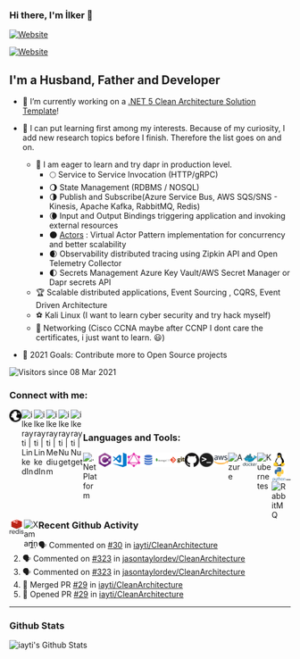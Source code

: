 ### Hi there, I'm İlker 👋

[![Website](https://img.shields.io/website?label=ilkerayti.com&style=for-the-badge&url=https%3A%2F%2Filkerayti.com)](https://ilkerayti.com)

[![Website](https://img.shields.io/website?label=blog.ilkerayti.com&style=for-the-badge&url=https%3A%2F%2Filkerayti.com)](https://blog.ilkerayti.com)

## I'm a Husband, Father and Developer

* 🔭 I’m currently working on a [.NET 5 Clean Architecture Solution Template][clean]!
* 🌱 I can put learning first among my interests. Because of my curiosity, I add new research topics before I finish. Therefore the list goes on and on.
  * 📡 I am eager to learn and try dapr in production level.
      * 🌕 Service to Service Invocation (HTTP/gRPC)
      * 🌖 State Management (RDBMS / NOSQL)
      * 🌗 Publish and Subscribe(Azure Service Bus, AWS SQS/SNS - Kinesis, Apache Kafka, RabbitMQ, Redis)
      * 🌘 Input and Output Bindings triggering application and invoking external resources
      * 🌑 [Actors][actor] : Virtual Actor Pattern implementation for concurrency and better scalability
      * 🌒 Observability distributed tracing using Zipkin API and Open Telemetry Collector 
      * 🌓 Secrets Management Azure Key Vault/AWS Secret Manager or Dapr secrets API
  * 🏆 Scalable distributed applications, Event Sourcing , CQRS, Event Driven Architecture  
  * ⚽ Kali Linux (I want to learn cyber security and try hack myself)
  * 🎯 Networking (Cisco CCNA maybe after CCNP I dont care the certificates, i just want to learn. 😃)
  
* 🥅 2021 Goals: Contribute more to Open Source projects

![Visitors since 08 Mar 2021](http://estruyf-github.azurewebsites.net/api/VisitorHit?user=iayti&repo=iayti&countColor=%237B1E7A)


### Connect with me:

[<img align="left" alt="ilkerayti.com" width="22px" src="https://raw.githubusercontent.com/iconic/open-iconic/master/svg/globe.svg" />][website]
[<img align="left" alt="ilkerayti | LinkedIn" width="22px" src="https://cdn.jsdelivr.net/npm/simple-icons@v3/icons/linkedin.svg" />][linkedin]
[<img align="left" alt="ilkerayti | LinkedIn" width="22px" src="https://cdn.jsdelivr.net/npm/simple-icons@v3/icons/hashnode.svg" />][hashnode]
[<img align="left" alt="ilkerayti | Medium" width="22px" src="https://cdn.jsdelivr.net/npm/simple-icons@3/icons/medium.svg" />][medium]
[<img align="left" alt="ilkerayti | Nuget" width="22px" src="https://cdn.jsdelivr.net/npm/simple-icons@3/icons/nuget.svg" />][nuget]
[<img align="left" alt="ilkerayti | Nuget" width="22px" src="https://cdn.jsdelivr.net/npm/simple-icons@3/icons/twitter.svg" />][twitter]

<br />

### Languages and Tools:

[<img align="left" alt=".Net Platform" width="26px" src="https://avatars2.githubusercontent.com/u/9141961?s=200&v=4" />][.net]
[<img align="left" alt="CSharp Platform" width="26px" src="https://raw.githubusercontent.com/devicons/devicon/master/icons/csharp/csharp-original.svg" />][csharp]
[<img align="left" alt="Visual Studio" width="26px" src="https://raw.githubusercontent.com/github/explore/80688e429a7d4ef2fca1e82350fe8e3517d3494d/topics/visual-studio-code/visual-studio-code.png" />][vs]
[<img align="left" alt="GraphQL" width="26px" src="https://raw.githubusercontent.com/github/explore/80688e429a7d4ef2fca1e82350fe8e3517d3494d/topics/graphql/graphql.png" />][graphQL]
[<img align="left" alt="SQL" width="26px" src="https://raw.githubusercontent.com/github/explore/80688e429a7d4ef2fca1e82350fe8e3517d3494d/topics/sql/sql.png" />][sql]
[<img align="left" alt="MongoDB" width="26px" src="https://raw.githubusercontent.com/github/explore/80688e429a7d4ef2fca1e82350fe8e3517d3494d/topics/mongodb/mongodb.png" />][mongodb]
[<img align="left" alt="Git" width="26px" src="https://raw.githubusercontent.com/github/explore/80688e429a7d4ef2fca1e82350fe8e3517d3494d/topics/git/git.png" />][git]
[<img align="left" alt="GitHub" width="26px" src="https://raw.githubusercontent.com/github/explore/78df643247d429f6cc873026c0622819ad797942/topics/github/github.png" />][github]
[<img align="left" alt="Terminal" width="26px" src="https://raw.githubusercontent.com/github/explore/80688e429a7d4ef2fca1e82350fe8e3517d3494d/topics/terminal/terminal.png" />][terminal]
[<img align="left" alt="AWS" width="26px" src="https://raw.githubusercontent.com/devicons/devicon/master/icons/amazonwebservices/amazonwebservices-original-wordmark.svg" />][aws]
[<img align="left" alt="Azure" width="26px" src="https://www.vectorlogo.zone/logos/microsoft_azure/microsoft_azure-icon.svg" />][azure]
[<img align="left" alt="Docker" width="26px" src="https://raw.githubusercontent.com/devicons/devicon/master/icons/docker/docker-original-wordmark.svg" />][docker]
[<img align="left" alt="Kubernetes" width="26px" src="https://www.vectorlogo.zone/logos/kubernetes/kubernetes-icon.svg" />][kubernetes]
[<img align="left" alt="Linux" width="26px" src="https://raw.githubusercontent.com/devicons/devicon/master/icons/linux/linux-original.svg" />][linux]
[<img align="left" alt="Python" width="26px" src="https://raw.githubusercontent.com/devicons/devicon/master/icons/python/python-original-wordmark.svg" />][python]
[<img align="left" alt="RabbitMQ" width="26px" src="https://www.vectorlogo.zone/logos/rabbitmq/rabbitmq-icon.svg" />][rabbit]
[<img align="left" alt="Redis" width="26px" src="https://raw.githubusercontent.com/devicons/devicon/master/icons/redis/redis-original-wordmark.svg" />][redis]
[<img align="left" alt="Xamarin" width="26px" src="https://raw.githubusercontent.com/detain/svg-logos/780f25886640cef088af994181646db2f6b1a3f8/svg/xamarin.svg" />][xamarin]

<br />
<br />

---

### Recent Github Activity
<!--START_SECTION:activity-->
1. 🗣 Commented on [#30](https://github.com/iayti/CleanArchitecture/issues/30) in [iayti/CleanArchitecture](https://github.com/iayti/CleanArchitecture)
2. 🗣 Commented on [#323](https://github.com/jasontaylordev/CleanArchitecture/issues/323) in [jasontaylordev/CleanArchitecture](https://github.com/jasontaylordev/CleanArchitecture)
3. 🗣 Commented on [#323](https://github.com/jasontaylordev/CleanArchitecture/issues/323) in [jasontaylordev/CleanArchitecture](https://github.com/jasontaylordev/CleanArchitecture)
4. 🎉 Merged PR [#29](https://github.com/iayti/CleanArchitecture/pull/29) in [iayti/CleanArchitecture](https://github.com/iayti/CleanArchitecture)
5. 💪 Opened PR [#29](https://github.com/iayti/CleanArchitecture/pull/29) in [iayti/CleanArchitecture](https://github.com/iayti/CleanArchitecture)
<!--END_SECTION:activity-->

---

### Github Stats
<img align="left" alt="iayti's Github Stats" src="https://github-readme-stats.vercel.app/api?username=iayti&show_icons=true&hide_border=true&theme=radical" />


[clean]: https://github.com/iayti/CleanArchitecture
[website]: https://ilkerayti.com
[linkedin]: https://www.linkedin.com/in/ilkerayti
[hashnode]: https://hashnode.com/@ilkerayti
[medium]: https://medium.com/@ilkerayti
[nuget]: https://www.nuget.org/profiles/ilkerayti
[twitter]: https://twitter.com/ilkerayti
[vs]: https://visualstudio.microsoft.com/
[.net]: https://github.com/dotnet
[github]: https://github.com/iayti/iayti
[graphQL]: https://graphql.org/
[sql]: https://www.microsoft.com/tr-tr/sql-server/sql-server-downloads
[mongodb]: https://www.mongodb.com
[git]: https://git-scm.com
[terminal]: https://github.com/microsoft/terminal
[aws]: https://aws.amazon.com
[azure]: https://azure.microsoft.com
[csharp]: https://docs.microsoft.com/en-us/dotnet/csharp/
[docker]: https://www.docker.com/
[kubernetes]: https://kubernetes.io/
[linux]: https://ubuntu.com/wsl
[python]: https://www.python.org/
[rabbit]: https://www.rabbitmq.com/
[redis]: https://redis.io/
[xamarin]: https://dotnet.microsoft.com/apps/xamarin

[actor]: https://docs.dapr.io/developing-applications/building-blocks/actors/actors-overview/
